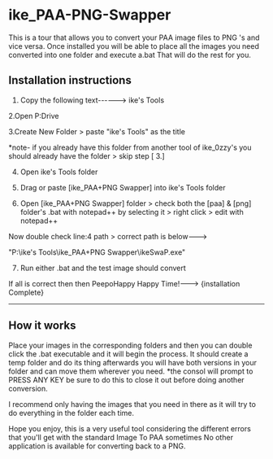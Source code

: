 # ike_PAA-PNG-Swapper
This is a tour that allows you to convert your PAA image files to PNG 's and vice versa. Once installed you will be able to place all the images you need converted into one folder and execute a.bat That will do the rest for you.

 Installation instructions 
-----------------------------

1. Copy the following text------> ike's Tools

2.Open P:Drive 

3.Create New Folder > paste "ike's Tools" as the title

*note- if you already have this folder from another tool of ike_0zzy's you should already have the folder > skip step  [ 3.]

4. Open ike's Tools folder 

5. Drag or paste [ike_PAA+PNG Swapper] into ike's Tools folder 

6. Open [ike_PAA+PNG Swapper] folder > check both the [paa] & [png] folder's .bat with notepad++ by selecting it > right click > edit with notepad++

Now double check line:4 path > correct path is below--->

"P:\ike's Tools\ike_PAA+PNG Swapper\ikeSwaP.exe"

7. Run either .bat and the test image should convert

If all is correct then then PeepoHappy Happy Time!---> {installation Complete}

----------------
How it works
----------------

Place your images in the corresponding folders and then you can double click the .bat executable and it will begin the process. It should create a temp folder and do its thing afterwards you will have both versions in your folder and can move them wherever you need. *the consol will prompt to PRESS ANY KEY be sure to do this to close it out before doing another conversion. 

I recommend only having the images that you need in there as it will try to do everything in the folder each time. 

Hope you enjoy, this is a very useful tool considering the different errors that you'll get with the standard Image To PAA sometimes No other application is available for converting back to a PNG. 

